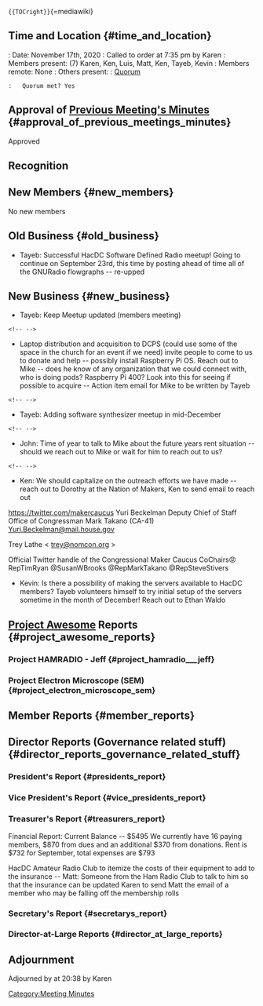 `{{TOCright}}`{=mediawiki}

## Time and Location {#time_and_location}

:   Date: November 17th, 2020
:   Called to order at 7:35 pm by Karen
:   Members present: (7) Karen, Ken, Luis, Matt, Ken, Tayeb, Kevin
:   Members remote: None
:   Others present:
:   [Quorum](Quorum)

    :   Quorum met? Yes

## Approval of [Previous Meeting's Minutes](Regular_Member_Meeting_2020_10_13) {#approval_of_previous_meetings_minutes}

Approved

## Recognition

## New Members {#new_members}

No new members

## Old Business {#old_business}

-   Tayeb: Successful HacDC Software Defined Radio meetup! Going to
    continue on September 23rd, this time by posting ahead of time all
    of the GNURadio flowgraphs -- re-upped

## New Business {#new_business}

-   Tayeb: Keep Meetup updated (members meeting)

```{=html}
<!-- -->
```
-   Laptop distribution and acquisition to DCPS (could use some of the
    space in the church for an event if we need) invite people to come
    to us to donate and help -- possibly install Raspberry Pi OS. Reach
    out to Mike -- does he know of any organization that we could
    connect with, who is doing pods? Raspberry Pi 400? Look into this
    for seeing if possible to acquire -- Action item email for Mike to
    be written by Tayeb

```{=html}
<!-- -->
```
-   Tayeb: Adding software synthesizer meetup in mid-December

```{=html}
<!-- -->
```
-   John: Time of year to talk to Mike about the future years rent
    situation -- should we reach out to Mike or wait for him to reach
    out to us?

```{=html}
<!-- -->
```
-   Ken: We should capitalize on the outreach efforts we have made --
    reach out to Dorothy at the Nation of Makers, Ken to send email to
    reach out

<https://twitter.com/makercaucus> Yuri Beckelman Deputy Chief of Staff
Office of Congressman Mark Takano (CA-41) Yuri.Beckelman@mail.house.gov

Trey Lathe \< trey@nomcon.org \>

Official Twitter handle of the Congressional Maker Caucus
CoChairs😡RepTimRyan \@SusanWBrooks \@RepMarkTakano \@RepSteveStivers

-   Kevin: Is there a possibility of making the servers available to
    HacDC members? Tayeb volunteers himself to try initial setup of the
    servers sometime in the month of December! Reach out to Ethan Waldo

## [Project Awesome](:Category:Project_Awesome) Reports {#project_awesome_reports}

### Project HAMRADIO - Jeff {#project_hamradio___jeff}

### Project Electron Microscope (SEM) {#project_electron_microscope_sem}

## Member Reports {#member_reports}

## Director Reports (Governance related stuff) {#director_reports_governance_related_stuff}

### President's Report {#presidents_report}

### Vice President's Report {#vice_presidents_report}

### Treasurer's Report {#treasurers_report}

Financial Report: Current Balance -- \$5495 We currently have 16 paying
members, \$870 from dues and an additional \$370 from donations. Rent is
\$732 for September, total expenses are \$793

HacDC Amateur Radio Club to itemize the costs of their equipment to add
to the insurance -- Matt: Someone from the Ham Radio Club to talk to him
so that the insurance can be updated Karen to send Matt the email of a
member who may be falling off the membership rolls

### Secretary's Report {#secretarys_report}

### Director-at-Large Reports {#director_at_large_reports}

## Adjournment

Adjourned by at 20:38 by Karen

[Category:Meeting Minutes](Category:Meeting_Minutes)
